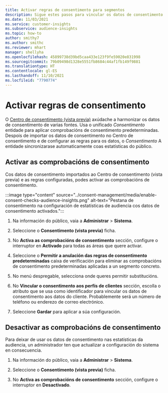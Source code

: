 ```yaml
---
title: Activar regras de consentimento para segmentos
description: Sigue estes pasos para vincular os datos de consentimento e activar as comprobacións de consentimento nas estatísticas da audiencia. Un administrador tamén pode desactivar as comprobacións de consentimento.
ms.date: 11/03/2021
ms.service: customer-insights
ms.subservice: audience-insights
ms.topic: how-to
author: smithy7
ms.author: smithc
ms.reviewer: mhart
manager: shellyha
ms.openlocfilehash: 45899738d39bd5caa433e123f9fe59020e831998
ms.sourcegitcommit: 79b09498d1328e5551fb8684c44af1fb149f9881
ms.translationtype: HT
ms.contentlocale: gl-ES
ms.lasthandoff: 11/10/2021
ms.locfileid: "7790774"
---
```

# <a name="activate-consent-rules"></a>Activar regras de consentimento

O [Centro de consentimento (vista previa)](../consent-management/overview.md) axúdache a harmonizar os datos de consentimento de varias fontes. Usa o unificado *Consentimento* entidade para aplicar comprobacións de consentimento predeterminadas. Despois de importar os datos de consentimento no Centro de consentimento e de configurar as regras para os datos, o *Consentimento* A entidade sincronizarase automaticamente coas estatísticas do público.

## <a name="enable-consent-checks"></a>Activar as comprobacións de consentimento

Cos datos de consentimento importados ao Centro de consentimento (vista previa) e as regras configuradas, podes activar as comprobacións de consentimento. 

:::image type="content" source="../consent-management/media/enable-consent-checks-audience-insights.png" alt-text="Pestana de consentimento na configuración de estatísticas de audiencia cos datos de consentimento activados.":::

1. Na información do público, vaia a **Administrar** > **Sistema**.

1. Seleccione o **Consentimento (vista previa)** ficha.

1. No **Activa as comprobacións de consentimento** sección, configure o interruptor en **Activado** para todas as áreas que quere activar.

1. Seleccione o **Permitir a anulación das regras de consentimento predeterminadas** caixa de verificación para eliminar as comprobacións de consentimento predeterminadas aplicadas a un segmento concreto. 

1. No menú despregable, selecciona onde queres permitir substitucións.     

1. No **Vincular o consentimento aos perfís de clientes** sección, escolla o atributo que se usa como identificador para vincular os datos de consentimento aos datos do cliente. Probablemente será un número de teléfono ou enderezo de correo electrónico. 

1. Seleccione **Gardar** para aplicar a súa configuración.

## <a name="disable-consent-checks"></a>Desactivar as comprobacións de consentimento

Para deixar de usar os datos de consentimento nas estatísticas da audiencia, un administrador ten que actualizar a configuración do sistema en consecuencia.

1. Na información do público, vaia a **Administrar** > **Sistema**.

1. Seleccione o **Consentimento (vista previa)** ficha.

1. No **Activa as comprobacións de consentimento** sección, configure o interruptor en **Desactivado**.
